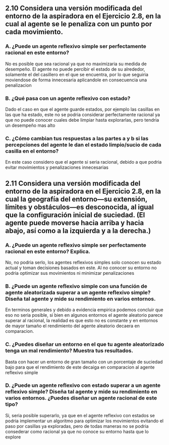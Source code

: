 ## 2.10 Considera una versión modificada del entorno de la aspiradora en el Ejercicio 2.8, en la cual al agente se le penaliza con un punto por cada movimiento.

### A. ¿Puede un agente reflexivo simple ser perfectamente racional en este entorno?

No es posible que sea racional ya que no maximizaria su medida de desempeño. El agente no puede percibir el estado de su alrededor, solamente el del casillero en el que se encuentra, por lo que seguiria moviendose de forma innecesaria aplicandole en consecuencia una penalizacion 

### B. ¿Qué pasa con un agente reflexivo con estado?

Dado el caso en que el agente guarde estados, por ejemplo las casillas en las que ha estado, este no se podria considerar perfectamente racional ya que no puede conocer cuales debe limpiar hasta explorarlas, pero tendria un desempeño mas alto

### C. ¿Cómo cambian tus respuestas a las partes a y b si las percepciones del agente le dan el estado limpio/sucio de cada casilla en el entorno?

En este caso considero que el agente si seria racional, debido a que podria evitar movimientos y penalizaciones innecesarias

## 2.11 Considera una versión modificada del entorno de la aspiradora en el Ejercicio 2.8, en la cual la geografía del entorno—su extensión, límites y obstáculos—es desconocida, al igual que la configuración inicial de suciedad. (El agente puede moverse hacia arriba y hacia abajo, así como a la izquierda y a la derecha.)

### A. ¿Puede un agente reflexivo simple ser perfectamente racional en este entorno? Explica.

No, no podria serlo, los agentes reflexivos simples solo conocen su estado actual y toman decisiones basados en este. Al no conocer su entorno no podria optimizar sus movimientos ni minimizar penalizaciones 

### B. ¿Puede un agente reflexivo simple con una función de agente aleatorizada superar a un agente reflexivo simple? Diseña tal agente y mide su rendimiento en varios entornos.

En terminos generales y debido a evidencia empirica podemos concluir que eso no seria posible, si bien en algunos entornos el agente aleatorio parece superar al racional, la realidad es que esto no es constante y en entornos de mayor tamaño el rendimiento del agente aleatorio decaera en comparacion.

### C. ¿Puedes diseñar un entorno en el que tu agente aleatorizado tenga un mal rendimiento? Muestra tus resultados.

Basta con hacer un entorno de gran tamaño con un porcentaje de suciedad bajo para que el rendimiento de este decaiga en comparacion al agente reflexivo simple

### D. ¿Puede un agente reflexivo con estado superar a un agente reflexivo simple? Diseña tal agente y mide su rendimiento en varios entornos. ¿Puedes diseñar un agente racional de este tipo?

Si, seria posible superarlo, ya que en el agente reflexivo con estados se podria implementar un algoritmo para optimizar los movimientos evitando el paso por casillas ya exploradas, pero de todas maneras no se podria consederar como racional ya que no conoce su entorno hasta que lo explore